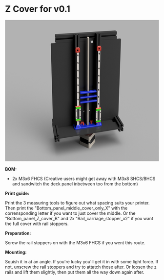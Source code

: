 # Z Cover for v0.1
<img src="IMG/Bottom_panel_Airgap_Lid_v4.png" width="825" height="461">

**BOM:**
- 2x M3x6 FHCS (Creative users might get away with M3x8 SHCS/BHCS and sandwitch the deck panel inbetween too from the bottom)


**Print guide:**

Print the 3 measuring tools to figure out what spacing suits your printer.
Then print the "Bottom_panel_middle_cover_only_X" with the corrensponding letter if you want to just cover the middle.
Or the "Bottom_panel_Z_cover_B" and 2x "Rail_carriage_stopper_x2" if you want the full cover with rail stoppers.


**Preparation:**

Screw the rail stoppers on with the M3x6 FHCS if you went this route.


**Mounting:**

Squish it in at an angle. If you're lucky you'll get it in with some light force. If not, unscrew the rail stoppers and try to attatch those after. Or loosen the z rails and lift them slightly, then put them all the way down again after.
